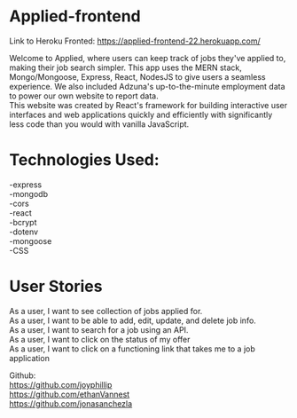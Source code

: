 # Applied-frontend

Link to Heroku Fronted: https://applied-frontend-22.herokuapp.com/

Welcome to Applied, where users can keep track of jobs they've applied to, making their job search simpler.  This app uses the MERN stack, Mongo/Mongoose, Express, React, NodesJS to give users a seamless experience. We also included Adzuna's up-to-the-minute employment data to power our own website to report data. 
</br>
This website was created by React's framework for building interactive user interfaces and web applications quickly and efficiently with significantly less code than you would with vanilla JavaScript.


# Technologies Used: 


-express </br>
-mongodb </br>
-cors </br>
-react </br>
-bcrypt </br>
-dotenv </br>
-mongoose </br>
-CSS </br>




# User Stories

As a user, I want to see collection of jobs applied for. </br>
As a user, I want to be able to add, edit, update, and delete job info. </br>
As a user, I want to search for a job using an API. </br>
As a user, I want to click on the status of my offer </br>
As a user, I want to click on a functioning link that takes me to a job application </br>


Github:
<br>
https://github.com/joyphillip
<br>
https://github.com/ethanVannest
<br>
https://github.com/jonasanchezla
